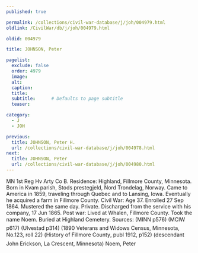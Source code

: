 ```yaml
---
published: true

permalink: /collections/civil-war-database/j/joh/004979.html
oldlink: /CivilWar/db/j/joh/004979.html

oldid: 004979

title: JOHNSON, Peter

pagelist:
  exclude: false
  order: 4979
  image: 
  alt:
  caption:
  title:
  subtitle:      # Defaults to page subtitle
  teaser:

category: 
  - J 
  - JOH

previous:
  title: JOHNSON, Peter H.
  url: /collections/civil-war-database/j/joh/004978.html  
next:
  title: JOHNSON, Peter
  url: /collections/civil-war-database/j/joh/004980.html   
---
```

MN 1st Reg Hv Arty Co B. Residence: Highland, Fillmore County, Minnesota. Born in Kvam parish, Stods prestegjeld, Nord Trondelag, Norway. Came to America in 1859, traveling through Quebec and to Lansing, Iowa. Eventually he acquired a farm in Fillmore County. Civil War: Age 37. Enrolled 27 Sep 1864. Mustered the same day. Private. Discharged from the service with his company, 17 Jun 1865. Post war: Lived at Whalen, Fillmore County. Took the name &#147;Noem&#148;. Buried at Highland Cemetery. Sources: (MINN p576) (MCIW p617) (Ulvestad p314) (1890 Veterans and Widows Census, Minnesota, No.123, roll 22) (&#147;History of Fillmore County&#148;, publ 1912, p152) (descendant John Erickson, La Crescent, Minnesota) &#147;Noem, Peter&#148;